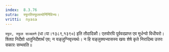 ```yaml
---
index:  8.3.76
sutra:  स्फुरतिस्फुलत्योर्निर्निविभ्यः।
vritti:  nyasa
---
```


`स्फुर, स्फुल सञ्चलने` (धा।पा।१३८९,१३९०) इति तौदादिकौ। एतयोरपि पूर्ववदप्राप्त एव मूर्धन्यो विधीयरो। श्तिपा निर्देशो धातुनिर्देशार्थं एव; न यङ्लुग्निवृत्त्यर्थः। न हि यङ्लुक्यभ्यासस्य खयः शेषे कृते निरादिब्य उत्तरः सकारः सम्भवति॥
